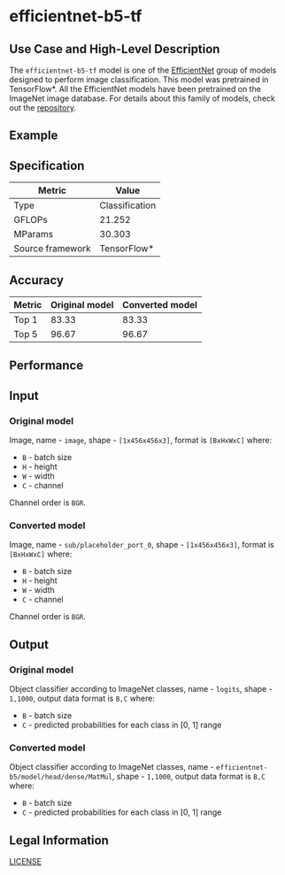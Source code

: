 # efficientnet-b5-tf

## Use Case and High-Level Description

The `efficientnet-b5-tf` model is one of the [EfficientNet](https://arxiv.org/abs/1905.11946)
group of models designed to perform image classification.
This model was pretrained in TensorFlow\*.
All the EfficientNet models have been pretrained on the ImageNet image database.
For details about this family of models, check out the [repository](https://github.com/tensorflow/tpu/tree/master/models/official/efficientnet).

## Example

## Specification

| Metric            | Value         |
|-------------------|---------------|
| Type              | Classification|
| GFLOPs            | 21.252        |
| MParams           | 30.303        |
| Source framework  | TensorFlow\*  |

## Accuracy

| Metric | Original model | Converted model |
| ------ | -------------- | --------------- |
| Top 1  | 83.33          | 83.33           |
| Top 5  | 96.67          | 96.67           |

## Performance

## Input

### Original model

Image, name - `image`,  shape - `[1x456x456x3]`, format is `[BxHxWxC]` where:

- `B` - batch size
- `H` - height
- `W` - width
- `C` - channel

Channel order is `BGR`.

### Converted model

Image, name - `sub/placeholder_port_0`,  shape - `[1x456x456x3]`, format is `[BxHxWxC]` where:

- `B` - batch size
- `H` - height
- `W` - width
- `C` - channel

Channel order is `BGR`.

## Output

### Original model

Object classifier according to ImageNet classes, name - `logits`,  shape - `1,1000`, output data format is `B,C` where:

- `B` - batch size
- `C` - predicted probabilities for each class in  [0, 1] range

### Converted model

Object classifier according to ImageNet classes, name - `efficientnet-b5/model/head/dense/MatMul`,  shape - `1,1000`, output data format is `B,C` where:

- `B` - batch size
- `C` - predicted probabilities for each class in  [0, 1] range

## Legal Information

[LICENSE](https://raw.githubusercontent.com/tensorflow/tpu/master/LICENSE)
